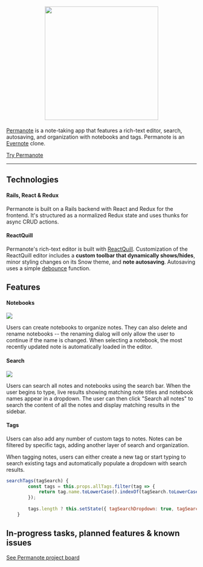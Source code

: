 <h1 align="center"><img src="https://github.com/jaredmeier/permanote/blob/master/app/assets/images/permanote-inline.png?raw=true" width="300" height="auto"></h1>

[Permanote](https://permanote-app.herokuapp.com/) is a note-taking app that features a rich-text editor, search, autosaving, and organization with notebooks and tags. Permanote is an [Evernote](https://evernote.com/) clone.

[Try Permanote](https://permanote-app.herokuapp.com/)

---

## Technologies

#### Rails, React & Redux
Permanote is built on a Rails backend with React and Redux for the frontend. It's structured as a normalized Redux state and uses thunks for async CRUD actions. 

#### ReactQuill
Permanote's rich-text editor is built with [ReactQuill](https://github.com/zenoamaro/react-quill). Customization of the ReactQuill editor includes a **custom toolbar that dynamically shows/hides**, minor styling changes on its Snow theme, and **note autosaving**. Autosaving uses a simple [debounce](https://www.npmjs.com/package/debounce) function. 

## Features

#### Notebooks
![](https://user-images.githubusercontent.com/11576738/79582511-d62f5800-8099-11ea-99f0-de8b36e11d4d.gif)

Users can create notebooks to organize notes. They can also delete and rename notebooks -- the renaming dialog will only allow the user to continue if the name is changed. When selecting a notebook, the most recently updated note is automatically loaded in the editor.

#### Search
![](https://user-images.githubusercontent.com/11576738/84102174-b18e9700-a9dd-11ea-89a6-0d987923ed85.gif)

Users can search all notes and notebooks using the search bar. When the user begins to type, live results showing matching note titles and notebook names appear in a dropdown. The user can then click "Search all notes" to search the content of all the notes and display matching results in the sidebar.


#### Tags

Users can also add any number of custom tags to notes. Notes can be filtered by specific tags, adding another layer of search and organization.

When tagging notes, users can either create a new tag or start typing to search existing tags and automatically populate a dropdown with search results.

```javascript
searchTags(tagSearch) {
        const tags = this.props.allTags.filter(tag => {
            return tag.name.toLowerCase().indexOf(tagSearch.toLowerCase()) !== -1;
        });
        
        tags.length ? this.setState({ tagSearchDropdown: true, tagSearchMatches: tags }) : this.setState({ tagSearchDropdown: false });
    }
```

## In-progress tasks, planned features & known issues

[See Permanote project board](https://github.com/jaredmeier/permanote/projects/1)
